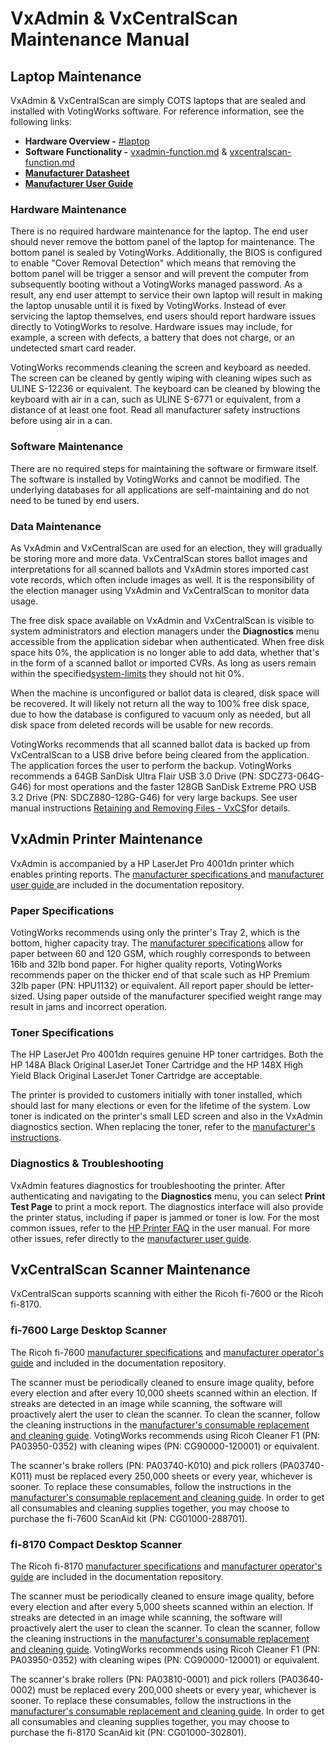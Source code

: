 # VxAdmin & VxCentralScan Maintenance Manual

## Laptop Maintenance

VxAdmin & VxCentralScan are simply COTS laptops that are sealed and installed with VotingWorks software. For reference information, see the following links:

* **Hardware Overview -** [#laptop](../system-overview/vxadmin-and-vxcentralscan-hardware.md#laptop "mention")
* **Software Functionality -** [vxadmin-function.md](../system-overview/vxadmin-function.md "mention") & [vxcentralscan-function.md](../system-overview/vxcentralscan-function.md "mention")
* [**Manufacturer Datasheet**](https://github.com/votingworks/docs-vxsuite-v4/blob/main/hardware-assets/cots-documentation/central-system/hp-elitebook-840-14in-g11/hp-elitebook-840-14in-g11-datasheet.pdf)
* [**Manufacturer User Guide**](https://github.com/votingworks/docs-vxsuite-v4/blob/main/hardware-assets/cots-documentation/central-system/hp-elitebook-840-14in-g11/hp-elitebook-840-14in-g11-user-guide.pdf)

### Hardware Maintenance

There is no required hardware maintenance for the laptop. The end user should never remove the bottom panel of the laptop for maintenance. The bottom panel is sealed by VotingWorks. Additionally, the BIOS is configured to enable "Cover Removal Detection" which means that removing the bottom panel will be trigger a sensor and will prevent the computer from subsequently booting without a VotingWorks managed password. As a result, any end user attempt to service their own laptop will result in making the laptop unusable until it is fixed by VotingWorks. Instead of ever servicing the laptop themselves, end users should report hardware issues directly to VotingWorks to resolve. Hardware issues may include, for example, a screen with defects, a battery that does not charge, or an undetected smart card reader.

VotingWorks recommends cleaning the screen and keyboard as needed. The screen can be cleaned by gently wiping with cleaning wipes such as ULINE S-12236 or equivalent. The keyboard can be cleaned by blowing the keyboard with air in a can, such as ULINE S-6771 or equivalent, from a distance of at least one foot. Read all manufacturer safety instructions before using air in a can.

### Software Maintenance

There are no required steps for maintaining the software or firmware itself. The software is installed by VotingWorks and cannot be modified. The underlying databases for all applications are self-maintaining and do not need to be tuned by end users.

### Data Maintenance

As VxAdmin and VxCentralScan are used for an election, they will gradually be storing more and more data. VxCentralScan stores ballot images and interpretations for all scanned ballots and VxAdmin stores imported cast vote records, which often include images as well. It is the responsibility of the election manager using VxAdmin and VxCentralScan to monitor data usage.&#x20;

The free disk space available on VxAdmin and VxCentralScan is visible to system administrators and election managers under the **Diagnostics** menu accessible from the application sidebar when authenticated. When free disk space hits 0%, the application is no longer able to add data, whether that's in the form of a scanned ballot or imported CVRs. As long as users remain within the specified[system-limits](../system-performance-and-specifications/system-limits/ "mention") they should not hit 0%.

When the machine is unconfigured or ballot data is cleared, disk space will be recovered. It will likely not return all the way to 100% free disk space, due to how the database is configured to vacuum only as needed, but all disk space from deleted records will be usable for new records.

VotingWorks recommends that all scanned ballot data is backed up from VxCentralScan to a USB drive before being cleared from the application. The application forces the user to perform the backup. VotingWorks recommends a 64GB SanDisk Ultra Flair USB 3.0 Drive (PN: SDCZ73-064G-G46) for most operations and the faster 128GB SanDisk Extreme PRO USB 3.2 Drive (PN: SDCZ880-128G-G46) for very large backups. See user manual instructions [Retaining and Removing Files - VxCS](https://app.gitbook.com/s/JtZutzGTdCzsGITrdiph/vxcentralscan/retaining-and-removing-files-vxcs "mention")for details.&#x20;

## VxAdmin Printer Maintenance

VxAdmin is accompanied by a HP LaserJet Pro 4001dn printer which enables printing reports. The [manufacturer specifications ](https://github.com/votingworks/docs-vxsuite-v4/blob/main/hardware-assets/cots-documentation/central-system/hp-laserjet-pro-4001dn/hp-laserjet-pro-4001dn-datasheet.pdf)and [manufacturer user guide ](https://github.com/votingworks/docs-vxsuite-v4/blob/main/hardware-assets/cots-documentation/central-system/hp-laserjet-pro-4001dn/hp-laserjet-pro-4001dn-user-guide.pdf)are included in the documentation repository.&#x20;

### Paper Specifications

VotingWorks recommends using only the printer's Tray 2, which is the bottom, higher capacity tray. The [manufacturer specifications](https://github.com/votingworks/docs-vxsuite-v4/blob/main/hardware-assets/cots-documentation/central-system/hp-laserjet-pro-4001dn/hp-laserjet-pro-4001dn-datasheet.pdf) allow for paper between 60 and 120 GSM, which roughly corresponds to between 16lb and 32lb bond paper. For higher quality reports, VotingWorks recommends paper on the thicker end of that scale such as HP Premium 32lb paper (PN: HPU1132) or equivalent. All report paper should be letter-sized. Using paper outside of the manufacturer specified weight range may result in jams and incorrect operation.

### Toner Specifications

The HP LaserJet Pro 4001dn requires genuine HP toner cartridges. Both the HP 148A Black Original LaserJet Toner Cartridge and the HP 148X High Yield Black Original LaserJet Toner Cartridge are acceptable.&#x20;

The printer is provided to customers initially with toner installed, which should last for many elections or even for the lifetime of the system. Low toner is indicated on the printer's small LED screen and also in the VxAdmin diagnostics section. When replacing the toner, refer to the [manufacturer's instructions](https://support.hp.com/us-en/document/ish\_5455373-5578919-16).

### Diagnostics & Troubleshooting

VxAdmin features diagnostics for troubleshooting the printer. After authenticating and navigating to the **Diagnostics** menu, you can select **Print Test Page** to print a mock report. The diagnostics interface will also provide the printer status, including if paper is jammed or toner is low. For the most common issues, refer to the [HP Printer FAQ](https://app.gitbook.com/s/JtZutzGTdCzsGITrdiph/reference/printer-faqs#hp-printer-faq "mention") in the user manual. For more other issues, refer directly to the [manufacturer user guide](https://github.com/votingworks/docs-vxsuite-v4/blob/main/hardware-assets/cots-documentation/central-system/hp-laserjet-pro-4001dn/hp-laserjet-pro-4001dn-user-guide.pdf).

## VxCentralScan Scanner Maintenance

VxCentralScan supports scanning with either the Ricoh fi-7600 or the Ricoh fi-8170.

### fi-7600 Large Desktop Scanner

The Ricoh fi-7600 [manufacturer specifications](https://github.com/votingworks/docs-vxsuite-v4/blob/main/hardware-assets/cots-documentation/central-system/ricoh-fi-7600/ricoh-fi-7600-datasheet.pdf) and [manufacturer operator's guide](https://github.com/votingworks/docs-vxsuite-v4/blob/main/hardware-assets/cots-documentation/central-system/ricoh-fi-7600/ricoh-fi-7600-user-guide.pdf) and included in the documentation repository.

The scanner must be periodically cleaned to ensure image quality, before every election and after every 10,000 sheets scanned within an election. If streaks are detected in an image while scanning, the software will proactively alert the user to clean the scanner. To clean the scanner, follow the cleaning instructions in the [manufacturer's consumable replacement and cleaning guide](https://github.com/votingworks/docs-vxsuite-v4/blob/main/hardware-assets/cots-documentation/central-system/ricoh-fi-7600/ricoh-fi-7600-cleaning-guide.pdf). VotingWorks recommends using Ricoh Cleaner F1 (PN: PA03950-0352) with cleaning wipes (PN: CG90000-120001) or equivalent.

The scanner's brake rollers (PN: PA03740-K010) and pick rollers (PA03740-K011) must be replaced every 250,000 sheets or every year, whichever is sooner. To replace these consumables, follow the instructions in the [manufacturer's consumable replacement and cleaning guide](https://github.com/votingworks/docs-vxsuite-v4/blob/main/hardware-assets/cots-documentation/central-system/ricoh-fi-7600/ricoh-fi-7600-cleaning-guide.pdf). In order to get all consumables and cleaning supplies together, you may choose to purchase the fi-7600 ScanAid kit (PN: CG01000-288701).

### fi-8170 Compact Desktop Scanner

The Ricoh fi-8170 [manufacturer specifications](https://github.com/votingworks/docs-vxsuite-v4/blob/main/hardware-assets/cots-documentation/central-system/ricoh-fi-8170/ricoh-fi-8170-datasheet.pdf) and [manufacturer operator's guide](https://github.com/votingworks/docs-vxsuite-v4/blob/main/hardware-assets/cots-documentation/central-system/ricoh-fi-8170/ricoh-fi-8170-datasheet.pdf) are included in the documentation repository.

The scanner must be periodically cleaned to ensure image quality, before every election and after every 5,000 sheets scanned within an election. If streaks are detected in an image while scanning, the software will proactively alert the user to clean the scanner. To clean the scanner, follow the cleaning instructions in the [manufacturer's consumable replacement and cleaning guide](https://github.com/votingworks/docs-vxsuite-v4/blob/main/hardware-assets/cots-documentation/central-system/ricoh-fi-8170/ricoh-fi-8170-cleaning-guide.pdf). VotingWorks recommends using Ricoh Cleaner F1 (PN: PA03950-0352) with cleaning wipes (PN: CG90000-120001) or equivalent.

The scanner's brake rollers (PN: PA03810-0001) and pick rollers (PA03640-0002) must be replaced every 200,000 sheets or every year, whichever is sooner. To replace these consumables, follow the instructions in the [manufacturer's consumable replacement and cleaning guide](../). In order to get all consumables and cleaning supplies together, you may choose to purchase the fi-8170 ScanAid kit (PN: CG01000-302801).

